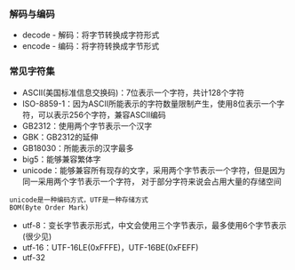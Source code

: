 ### 解码与编码
* decode - 解码：将字节转换成字符形式
* encode - 编码：将字符转换成字节形式

### 常见字符集
* ASCII(美国标准信息交换码)：7位表示一个字符，共计128个字符
* ISO-8859-1：因为ASCII所能表示的字符数量限制产生，使用8位表示一个字符，可以表示256个字符，兼容ASCII编码
* GB2312：使用两个字节表示一个汉字
* GBK：GB2312的延伸
* GB18030：所能表示的汉字最多
* big5：能够兼容繁体字
* unicode：能够兼容所有现存的文字，采用两个字节表示一个字符，但是因为同一采用两个字节表示一个字符，
对于部分字符来说会占用大量的存储空间
```
unicode是一种编码方式，UTF是一种存储方式
BOM(Byte Order Mark)
```
* utf-8：变长字节表示形式，中文会使用三个字节表示，最多使用6个字节表示(很少见)
* utf-16：UTF-16LE(0xFFFE)，UTF-16BE(0xFEFF)
* utf-32